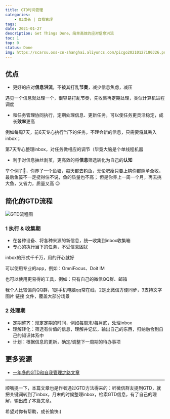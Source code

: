 ```yaml
---
title: GTD时间管理
categories:
    - 03成长 | 自我管理
tags:
date: 2021-01-27
description: Get Things Done，简单高效的应对信息洪流
toc: 1
top: 0
status: Done
img: https://scarsu.oss-cn-shanghai.aliyuncs.com/picgo20210127180326.png
---
```


## 优点

- 更好的应对**信息洪流**，不被其打乱**节奏**，减少信息焦虑，减压

遇见一个信息就处理一个，很容易打乱节奏，先收集再定期处理，类似计算机进程调度

- 和任务管理协同执行，定期处理信息、更新任务，可以使任务更灵活稳定，成长**效率**更高

例如每周7天，前6天专心执行当下的任务，不理会新的信息，只需要将其丢入inbox；

第7天专心整理inbox，对任务做相应的调节（毕竟大脑是个单线程机器

- 利于对信息抽丝剥茧，更高效的将**信息**筛选转化为自己的**认知**

举个例子🌰，你养了一个鱼塘，每天都去钓鱼，无论肥瘦只要上钩你都照单全收，最后鱼篓不一定挺得住不说，鱼的质量也不高；
但是你养上一周一个月，再去挑大鱼，又省力，质量又高 😉

## 简化的GTD流程

![GTD流程图](https://scarsu.oss-cn-shanghai.aliyuncs.com/picgo20210127180326.png)

### 1 执行 **& 收集期**

- 在各种设备、将各种来源的新信息，统一收集到inbox收集箱
- 专心的执行当下的任务，不受信息困扰

inbox的形式千千万，用的开心就好

可以使用专业的app，例如：OmniFocus、Doit IM

也可以使用更易得的工具，例如：只有自己的微信QQ群、邮箱

我个人比较偏向QQ群，1是手机电脑qq常在线，2是比微信方便同步，3支持文字 图片 链接 文件，覆盖大部分场景

### 2 **处理期**

- 定期整齐：规定定期的时间，例如每周末/每月底，处理inbox
- 理解转化：筛选有价值的信息，理解并记忆，输出自己的东西，归纳融合到自己的知识体系中
- 计划：根据信息的更新，确定/调整下一周期的待办事项

## 更多资源

- [一年多的GTD和自我管理之路文章](https://www.mifengtd.cn/articles/reflections-on-gtd-after-a-year.html)

---

顺嘴提一下，本篇文章也是作者通过GTD方法得来的：听微信群友提到GTD，就把关键词转到了inbox，月末的时候整理inbox，检索GTD信息，有了自己的理解，输出成了本篇文章。

希望对你有帮助，成长愉快:)